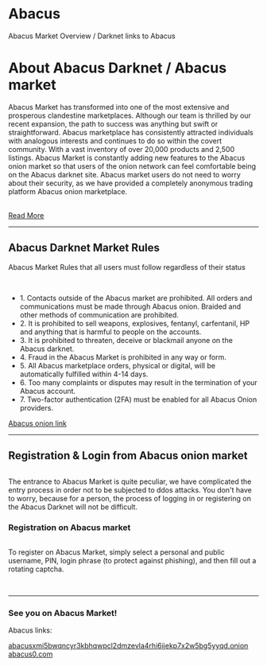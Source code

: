 # Abacus
Abacus Market Overview / Darknet links to Abacus
<html lang="en">
<head>
<meta name="keywords" content="Abacus market, Abacus link, Abacus darknet, Abacus onion, Abacus url">
<meta name="description" content="The official Abacus darknet market is available via the onion link. A huge variety of goods and services on the anonymous Abacus onion platform.">
</head>
<body>
<h1>About Abacus Darknet / Abacus market</h1>
  <p>Abacus Market has transformed into one of the most extensive and prosperous clandestine marketplaces. Although our team is thrilled by our recent expansion, the path to success was anything but swift or straightforward. Abacus marketplace has consistently attracted individuals with analogous interests and continues to do so within the covert community. With a vast inventory of over 20,000 products and 2,500 listings. Abacus Market is constantly adding new features to the Abacus onion market so that users of the onion network can feel comfortable being on the Abacus darknet site. Abacus market users do not need to worry about their security, as we have provided a completely anonymous trading platform Abacus onion marketplace.</p>
  <br>
  <a href="https://abacus0.com/"> Read More</a>
  <hr>
<h2>Abacus Darknet Market Rules</h2>
  <p>Abacus Market Rules that all users must follow regardless of their status</p>
  <br>
        <ul>
          <li>1. Contacts outside of the Abacus market are prohibited. All orders and communications must be made through Abacus onion. Braided and other methods of communication are prohibited.</li>
          <li>2. It is prohibited to sell weapons, explosives, fentanyl, carfentanil, HP and anything that is harmful to people on the accounts.</li>
          <li>3. It is prohibited to threaten, deceive or blackmail anyone on the Abacus darknet.</li>
          <li>4. Fraud in the Abacus Market is prohibited in any way or form.</li>
          <li>5. All Abacus marketplace orders, physical or digital, will be automatically fulfilled within 4-14 days.</li>
          <li>6. Too many complaints or disputes may result in the termination of your Abacus account.</li>
          <li>7. Two-factor authentication (2FA) must be enabled for all Abacus Onion providers.</li>
        </ul>
  <a href="http://abacusxmi5bwqncyr3kbhqwpcl2dmzevla4rhi6ijekp7x2w5bg5yyqd.onion/">Abacus onion link</a>
  <br>
  <hr>
  <h2 style="margin-bottom:0px"><span><b>Registration & Login from Abacus onion market</b></span></h2><br>
<p>The entrance to Abacus Market is quite peculiar, we have complicated the entry process in order not to be subjected to ddos attacks. You don't have to worry, because for a person, the process of logging in or registering on the Abacus Darknet will not be difficult.</p>
<h3 style="margin-bottom:0px;"> Registration on Abacus market</h3><br>
<p>To register on Abacus Market, simply select a personal and public username, PIN, login phrase (to protect against phishing), and then fill out a rotating captcha.</p>
<br>
<hr>
<h3 style="margin-top:24px"><b>See you on Abacus Market!</b></h3>
<p>Abacus links:</p>
<a href="http://abacusxmi5bwqncyr3kbhqwpcl2dmzevla4rhi6ijekp7x2w5bg5yyqd.onion/">abacusxmi5bwqncyr3kbhqwpcl2dmzevla4rhi6ijekp7x2w5bg5yyqd.onion</a>
  <br>
<a href="https://abacus0.com/">abacus0.com</a>
  <br>
</body>
</html>
